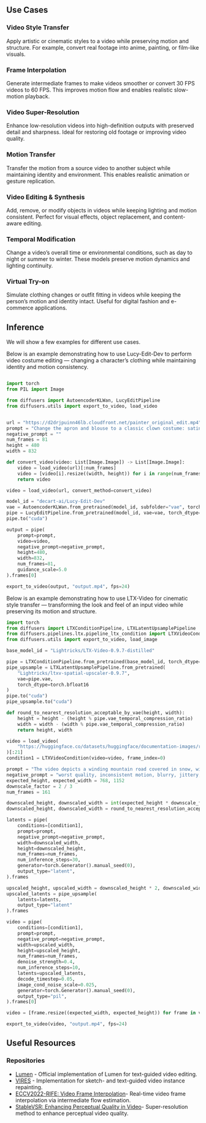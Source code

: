 ## Use Cases

### Video Style Transfer
Apply artistic or cinematic styles to a video while preserving motion and structure. For example, convert real footage into anime, painting, or film-like visuals. 

### Frame Interpolation
Generate intermediate frames to make videos smoother or convert 30 FPS videos to 60 FPS. This improves motion flow and enables realistic slow-motion playback.  

### Video Super-Resolution
Enhance low-resolution videos into high-definition outputs with preserved detail and sharpness. Ideal for restoring old footage or improving video quality.  

### Motion Transfer
Transfer the motion from a source video to another subject while maintaining identity and environment. This enables realistic animation or gesture replication.  

### Video Editing & Synthesis
Add, remove, or modify objects in videos while keeping lighting and motion consistent. Perfect for visual effects, object replacement, and content-aware editing. 

### Temporal Modification
Change a video’s overall time or environmental conditions, such as day to night or summer to winter. These models preserve motion dynamics and lighting continuity.

### Virtual Try-on
Simulate clothing changes or outfit fitting in videos while keeping the person’s motion and identity intact. Useful for digital fashion and e-commerce applications.


## Inference
We will show a few examples for different use cases.

Below is an example demonstrating how to use Lucy-Edit-Dev to perform video costume editing — changing a character’s clothing while maintaining identity and motion consistency.
```python

import torch
from PIL import Image

from diffusers import AutoencoderKLWan, LucyEditPipeline
from diffusers.utils import export_to_video, load_video


url = "https://d2drjpuinn46lb.cloudfront.net/painter_original_edit.mp4"
prompt = "Change the apron and blouse to a classic clown costume: satin polka-dot jumpsuit in bright primary colors, ruffled white collar, oversized pom-pom buttons, white gloves, oversized red shoes, red foam nose; soft window light from left, eye-level medium shot, natural folds and fabric highlights."
negative_prompt = ""
num_frames = 81
height = 480
width = 832

def convert_video(video: List[Image.Image]) -> List[Image.Image]:
    video = load_video(url)[:num_frames]
    video = [video[i].resize((width, height)) for i in range(num_frames)]
    return video

video = load_video(url, convert_method=convert_video)

model_id = "decart-ai/Lucy-Edit-Dev"
vae = AutoencoderKLWan.from_pretrained(model_id, subfolder="vae", torch_dtype=torch.float32)
pipe = LucyEditPipeline.from_pretrained(model_id, vae=vae, torch_dtype=torch.bfloat16)
pipe.to("cuda")

output = pipe(
    prompt=prompt,
    video=video,
    negative_prompt=negative_prompt,
    height=480,
    width=832,
    num_frames=81,
    guidance_scale=5.0
).frames[0]

export_to_video(output, "output.mp4", fps=24)

```


Below is an example demonstrating how to use LTX-Video for cinematic style transfer — transforming the look and feel of an input video while preserving its motion and structure.

```python
import torch
from diffusers import LTXConditionPipeline, LTXLatentUpsamplePipeline
from diffusers.pipelines.ltx.pipeline_ltx_condition import LTXVideoCondition
from diffusers.utils import export_to_video, load_image

base_model_id = "Lightricks/LTX-Video-0.9.7-distilled" 

pipe = LTXConditionPipeline.from_pretrained(base_model_id, torch_dtype=torch.bfloat16)
pipe_upsample = LTXLatentUpsamplePipeline.from_pretrained(
    "Lightricks/ltxv-spatial-upscaler-0.9.7",
    vae=pipe.vae, 
    torch_dtype=torch.bfloat16
)
pipe.to("cuda")
pipe_upsample.to("cuda")

def round_to_nearest_resolution_acceptable_by_vae(height, width):
    height = height - (height % pipe.vae_temporal_compression_ratio)
    width = width - (width % pipe.vae_temporal_compression_ratio)
    return height, width

video = load_video(
    "https://huggingface.co/datasets/huggingface/documentation-images/resolve/main/diffusers/cosmos/cosmos-video2world-input-vid.mp4"
)[:21]  
condition1 = LTXVideoCondition(video=video, frame_index=0)

prompt = "The video depicts a winding mountain road covered in snow, with a single vehicle traveling along it. The road is flanked by steep, rocky cliffs and sparse vegetation. The landscape is characterized by rugged terrain and a river visible in the distance. The scene captures the solitude and beauty of a winter drive through a mountainous region."
negative_prompt = "worst quality, inconsistent motion, blurry, jittery, distorted"
expected_height, expected_width = 768, 1152
downscale_factor = 2 / 3
num_frames = 161

downscaled_height, downscaled_width = int(expected_height * downscale_factor), int(expected_width * downscale_factor)
downscaled_height, downscaled_width = round_to_nearest_resolution_acceptable_by_vae(downscaled_height, downscaled_width)

latents = pipe(
    conditions=[condition1],
    prompt=prompt,
    negative_prompt=negative_prompt,
    width=downscaled_width,
    height=downscaled_height,
    num_frames=num_frames,
    num_inference_steps=30,
    generator=torch.Generator().manual_seed(0),
    output_type="latent",
).frames

upscaled_height, upscaled_width = downscaled_height * 2, downscaled_width * 2
upscaled_latents = pipe_upsample(
    latents=latents,
    output_type="latent"
).frames

video = pipe(
    conditions=[condition1],
    prompt=prompt,
    negative_prompt=negative_prompt,
    width=upscaled_width,
    height=upscaled_height,
    num_frames=num_frames,
    denoise_strength=0.4,  
    num_inference_steps=10,
    latents=upscaled_latents,
    decode_timestep=0.05,
    image_cond_noise_scale=0.025,
    generator=torch.Generator().manual_seed(0),
    output_type="pil",
).frames[0]

video = [frame.resize((expected_width, expected_height)) for frame in video]

export_to_video(video, "output.mp4", fps=24)
```

## Useful Resources

### Repositories 
- [Lumen](https://github.com/Kunbyte-AI/Lumen) - Official implementation of Lumen for text-guided video editing.
- [VIRES](https://github.com/suimuc/VIRES) - Implementation for sketch- and text-guided video instance repainting.
- [ECCV2022-RIFE: Video Frame Interpolation](https://github.com/hzwer/ECCV2022-RIFE)- Real-time video frame interpolation via intermediate flow estimation.
- [StableVSR: Enhancing Perceptual Quality in Video](https://github.com/claudiom4sir/StableVSR)- Super-resolution method to enhance perceptual video quality.




